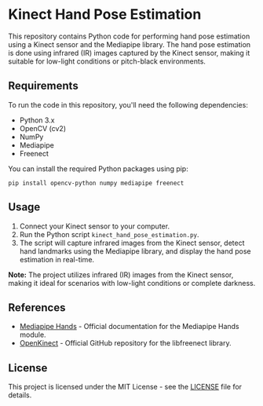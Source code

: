 # Kinect Hand Pose Estimation

This repository contains Python code for performing hand pose estimation using a Kinect sensor and the Mediapipe library. The hand pose estimation is done using infrared (IR) images captured by the Kinect sensor, making it suitable for low-light conditions or pitch-black environments.

## Requirements

To run the code in this repository, you'll need the following dependencies:
- Python 3.x
- OpenCV (cv2)
- NumPy
- Mediapipe
- Freenect

You can install the required Python packages using pip:
```
pip install opencv-python numpy mediapipe freenect
```

## Usage

1. Connect your Kinect sensor to your computer.
2. Run the Python script `kinect_hand_pose_estimation.py`.
3. The script will capture infrared images from the Kinect sensor, detect hand landmarks using the Mediapipe library, and display the hand pose estimation in real-time.

**Note:** The project utilizes infrared (IR) images from the Kinect sensor, making it ideal for scenarios with low-light conditions or complete darkness.

## References

- [Mediapipe Hands](https://google.github.io/mediapipe/solutions/hands.html) - Official documentation for the Mediapipe Hands module.
- [OpenKinect](https://github.com/OpenKinect/libfreenect) - Official GitHub repository for the libfreenect library.

## License

This project is licensed under the MIT License - see the [LICENSE](LICENSE) file for details.
